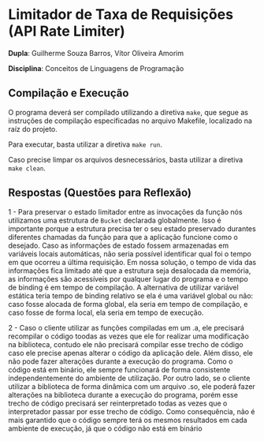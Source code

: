 # Limitador de Taxa de Requisições (API Rate Limiter)

**Dupla**: Guilherme Souza Barros, Vítor Oliveira Amorim

**Disciplina**: Conceitos de Linguagens de Programação

## Compilação e Execução
O programa deverá ser compilado utilizando a diretiva `make`, que segue as instruções de compilação especificadas no arquivo Makefile, localizado na raíz do projeto.

Para executar, basta utilizar a diretiva `make run`.

Caso precise limpar os arquivos desnecessários, basta utilizar a diretiva `make clean`.

## Respostas (Questões para Reflexão)

1 - Para preservar o estado limitador entre as invocações da função nós utilizamos uma estrutura de `Bucket` declarada globalmente. Isso é importante porque a estrutura precisa ter o seu estado preservado durantes diferentes chamadas da função para que a aplicação funcione como o desejado. Caso as informações de estado fossem armazenadas em variáveis locais automáticas, não seria possível identificar qual foi o tempo em que ocorreu a última requisição. Em nossa solução, o tempo de vida das informações fica limitado até que a estrutura seja desalocada da memória, as informações são acessíveis por qualquer lugar do programa e o tempo de binding é em tempo de compilação. A alternativa de utilizar variável estática teria tempo de binding relativo se ela é uma variável global ou não: caso fosse alocada de forma global, ela seria em tempo de compilação, e caso fosse de forma local, ela seria em tempo de execução.

2 - Caso o cliente utilizar as funções compiladas em um .a, ele precisará recompilar o código toodas as vezes que ele for realizar uma modificação na biblioteca, contudo ele não precisará compilar esse trecho de código caso ele precise apenas alterar o código da aplicação dele. Além disso, ele não pode fazer alterações durante a execução do programa. Como o código está em binário, ele sempre funcionará de forma consistente independentemente do ambiente de utilização. Por outro lado, se o cliente utilizar a biblioteca de forma dinâmica com um arquivo .so, ele poderá fazer alterações na biblioteca durante a execução do programa, porém esse trecho de código precisará ser reinterpretado todas as vezes que o interpretador passar por esse trecho de código. Como consequência, não é mais garantido que o código sempre terá os mesmos resultados em cada ambiente de execução, já que o código não está em binário
